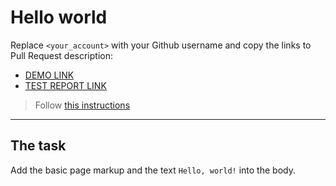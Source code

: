 # Hello world
Replace `<your_account>` with your Github username and copy the links to Pull Request description:
- [DEMO LINK](https://BakumSV.github.io/layout_hello-world/)
- [TEST REPORT LINK](https://BakumSV.github.io/layout_hello-world/report/html_report/)

> Follow [this instructions](https://mate-academy.github.io/layout_task-guideline/#how-to-solve-the-layout-tasks-on-github)
___

## The task
Add the basic page markup and the text `Hello, world!` into the body.
